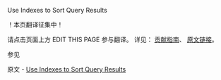  Use Indexes to Sort Query Results

 ！本页翻译征集中！

请点击页面上方 EDIT THIS PAGE 参与翻译。
详见：
[贡献指南]( https://github.com/JinMuInfo/MongoDB-Manual-zh/blob/master/CONTRIBUTING.md )、
[原文链接](  https://docs.mongodb.com/manual/tutorial/sort-results-with-indexes/  )。

 参见

原文 - [Use Indexes to Sort Query Results]( https://docs.mongodb.com/manual/tutorial/sort-results-with-indexes/ )


